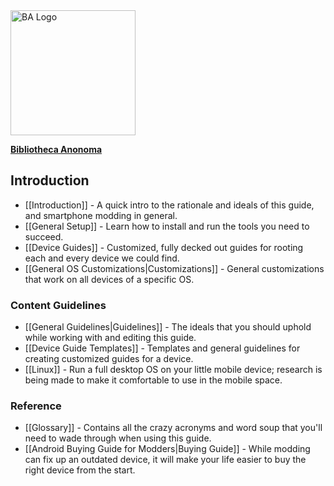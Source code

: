 <img src="http://i.imgur.com/KaOsgph.png" alt="BA Logo" height="200" width="200"> 

[**Bibliotheca Anonoma**](https://github.com/bibanon/bibanon/wiki)

## Introduction

* [[Introduction]] - A quick intro to the rationale and ideals of this guide, and smartphone modding in general.
* [[General Setup]] - Learn how to install and run the tools you need to succeed.
* [[Device Guides]] - Customized, fully decked out guides for rooting each and every device we could find.
* [[General OS Customizations|Customizations]] - General customizations that work on all devices of a specific OS.

### Content Guidelines

* [[General Guidelines|Guidelines]] - The ideals that you should uphold while working with and editing this guide.
* [[Device Guide Templates]] - Templates and general guidelines for creating customized guides for a device.
* [[Linux]] - Run a full desktop OS on your little mobile device; research is being made to make it comfortable to use in the mobile space.

### Reference

* [[Glossary]] - Contains all the crazy acronyms and word soup that you'll need to wade through when using this guide.
* [[Android Buying Guide for Modders|Buying Guide]] - While modding can fix up an outdated device, it will make your life easier to buy the right device from the start.
